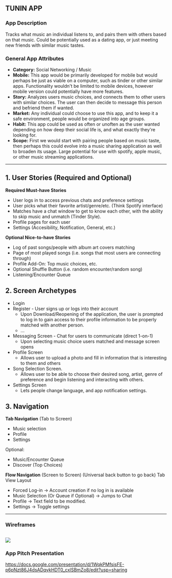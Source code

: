 ## TUNIN APP

### App Description
Tracks what music an individual listens to, and pairs them with others based on that music. Could be potentially used as a dating app, or just meeting new friends with similar music tastes.

### General App Attributes
- **Category:** Social Networking / Music
- **Mobile:** This app would be primarily developed for mobile but would perhaps be just as viable on a computer, such as tinder or other similar apps. Functionality wouldn't be limited to mobile devices, however mobile version could potentially have more features.
- **Story:** Analyzes users music choices, and connects them to other users with similar choices. The user can then decide to message this person and befriend them if wanted.
- **Market:** Any individual could choose to use this app, and to keep it a safe environment, people would be organized into age groups.
- **Habit:** This app could be used as often or unoften as the user wanted depending on how deep their social life is, and what exactly they're looking for.
- **Scope:** First we would start with pairing people based on music taste, then perhaps this could evolve into a music sharing application as well to broaden its usage. Large potential for use with spotify, apple music, or other music streaming applications.

---

## 1. User Stories (Required and Optional)

**Required Must-have Stories**

 * User logs in to access previous chats and preference settings
 * User picks what their favorite artist/genre/etc. (Think Spotify interface)
 *  Matches have a chat window to get to know each other, with the ability to skip music and unmatch (Tinder Style).
 *  Profile pages for each user
 *  Settings (Accesibility, Notification, General, etc.)

**Optional Nice-to-have Stories**

 * Log of past songs/people with album art covers matching
 * Page of most played songs (i.e. songs that most users are connecting through)
 * Profile Add-On: Top music choices, etc.
 * Optional Shuffle Button (i.e. random encounter/random song)
 * Listening/Encounter Queue

## 2. Screen Archetypes

 * Login 
 * Register - User signs up or logs into their account
   * Upon Download/Reopening of the application, the user is prompted to log in to gain access to their profile information to be properly matched with another person. 
   * ...
 * Messaging Screen - Chat for users to communicate (direct 1-on-1)
   * Upon selecting music choice users matched and message screen opens
* Profile Screen 
    * Allows user to upload a photo and fill in information that is interesting to them and others
* Song Selection Screen.
    * Allows user to be able to choose their desired song, artist, genre of preference and begin listening and interacting with others.
* Settings Screen
    * Lets people change language, and app notification settings.

## 3. Navigation

**Tab Navigation** (Tab to Screen)

 * Music selection
 * Profile
 * Settings

Optional:
* Music/Encounter Queue
* Discover (Top Choices)

**Flow Navigation** (Screen to Screen)
    (Universal back button to go back)
    Tab View Layout
 * Forced Log-in -> Account creation if no log in is available
 * Music Selection (Or Queue if Optional) -> Jumps to Chat
 * Profile -> Text field to be modified. 
 * Settings -> Toggle settings
 
---

### Wireframes

![](https://github.com/iOSGroup1/AppDesign/blob/master/TuninApp_Wireframes.png)
---

### App Pitch Presentation
https://docs.google.com/presentation/d/1WqkPMfsisFE-p6pNzt86J4dsADqykHDT0_cxlSBmZo8/edit?usp=sharing


